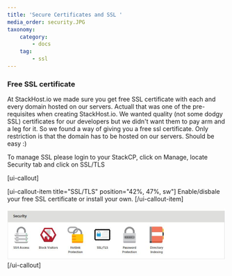 ```yaml
---
title: 'Secure Certificates and SSL '
media_order: security.JPG
taxonomy:
    category:
        - docs
    tag:
        - ssl
---
```


### Free SSL certificate

At StackHost.io we made sure you get free SSL certificate with each and every domain hosted on our servers. Actuall that was one of the pre-requisites when creating StackHost.io.
We wanted quality (not some dodgy SSL) certificates for our developers but we didn't want them to pay arm and a leg for it. So we found a way of giving you a free ssl certificate. Only restriction is that the domain has to be hosted on our servers. Should be easy :)

To manage SSL please login to your StackCP, click on Manage, locate Security tab and click on SSL/TLS

[ui-callout]

[ui-callout-item title="SSL/TLS" position="42%, 47%, sw"]
Enable/disbale your free SSL certificate or install your own.
[/ui-callout-item]

![](security.JPG)
[/ui-callout]